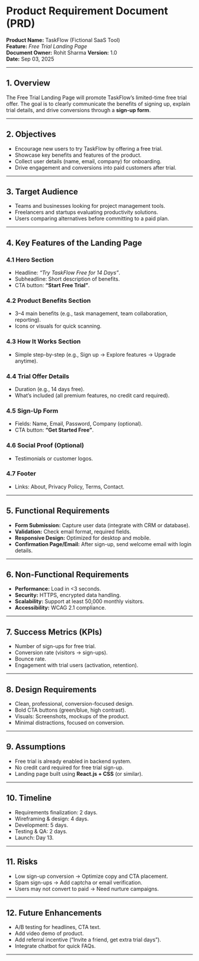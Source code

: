 # **Product Requirement Document (PRD)**

**Product Name:** TaskFlow (Fictional SaaS Tool)  
**Feature:** *Free Trial Landing Page*  
**Document Owner:** Rohit Sharma
**Version:** 1.0  
**Date:** Sep 03, 2025

---

## 1. **Overview**

The Free Trial Landing Page will promote TaskFlow’s limited-time free trial offer. The goal is to clearly communicate the benefits of signing up, explain trial details, and drive conversions through a **sign-up form**.

---

## 2. **Objectives**

* Encourage new users to try TaskFlow by offering a free trial.
* Showcase key benefits and features of the product.
* Collect user details (name, email, company) for onboarding.
* Drive engagement and conversions into paid customers after trial.

---

## 3. **Target Audience**

* Teams and businesses looking for project management tools.
* Freelancers and startups evaluating productivity solutions.
* Users comparing alternatives before committing to a paid plan.

---

## 4. **Key Features of the Landing Page**

### 4.1 Hero Section

* Headline: *“Try TaskFlow Free for 14 Days”*.
* Subheadline: Short description of benefits.
* CTA button: **“Start Free Trial”**.

### 4.2 Product Benefits Section

* 3–4 main benefits (e.g., task management, team collaboration, reporting).
* Icons or visuals for quick scanning.

### 4.3 How It Works Section

* Simple step-by-step (e.g., Sign up → Explore features → Upgrade anytime).

### 4.4 Trial Offer Details

* Duration (e.g., 14 days free).
* What’s included (all premium features, no credit card required).

### 4.5 Sign-Up Form

* Fields: Name, Email, Password, Company (optional).
* CTA button: **“Get Started Free”**.

### 4.6 Social Proof (Optional)

* Testimonials or customer logos.

### 4.7 Footer

* Links: About, Privacy Policy, Terms, Contact.

---

## 5. **Functional Requirements**

* **Form Submission:** Capture user data (integrate with CRM or database).
* **Validation:** Check email format, required fields.
* **Responsive Design:** Optimized for desktop and mobile.
* **Confirmation Page/Email:** After sign-up, send welcome email with login details.

---

## 6. **Non-Functional Requirements**

* **Performance:** Load in <3 seconds.
* **Security:** HTTPS, encrypted data handling.
* **Scalability:** Support at least 50,000 monthly visitors.
* **Accessibility:** WCAG 2.1 compliance.

---

## 7. **Success Metrics (KPIs)**

* Number of sign-ups for free trial.
* Conversion rate (visitors → sign-ups).
* Bounce rate.
* Engagement with trial users (activation, retention).

---

## 8. **Design Requirements**

* Clean, professional, conversion-focused design.
* Bold CTA buttons (green/blue, high contrast).
* Visuals: Screenshots, mockups of the product.
* Minimal distractions, focused on conversion.

---

## 9. **Assumptions**

* Free trial is already enabled in backend system.
* No credit card required for free trial sign-up.
* Landing page built using **React.js + CSS** (or similar).

---

## 10. **Timeline**

* Requirements finalization: 2 days.
* Wireframing & design: 4 days.
* Development: 5 days.
* Testing & QA: 2 days.
* Launch: Day 13.

---

## 11. **Risks**

* Low sign-up conversion → Optimize copy and CTA placement.
* Spam sign-ups → Add captcha or email verification.
* Users may not convert to paid → Need nurture campaigns.

---

## 12. **Future Enhancements**

* A/B testing for headlines, CTA text.
* Add video demo of product.
* Add referral incentive (“Invite a friend, get extra trial days”).
* Integrate chatbot for quick FAQs.

---

